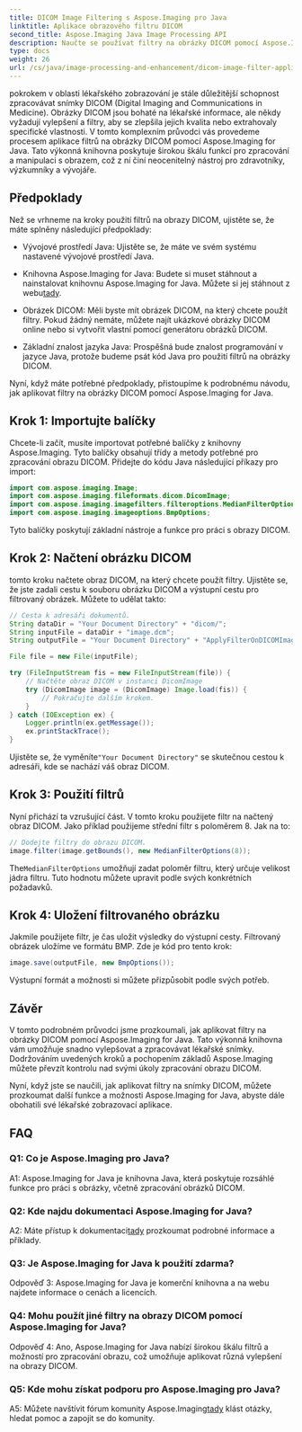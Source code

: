 ```yaml
---
title: DICOM Image Filtering s Aspose.Imaging pro Java
linktitle: Aplikace obrazového filtru DICOM
second_title: Aspose.Imaging Java Image Processing API
description: Naučte se používat filtry na obrázky DICOM pomocí Aspose.Imaging for Java. Snadno vylepšete lékařské zobrazování.
type: docs
weight: 26
url: /cs/java/image-processing-and-enhancement/dicom-image-filter-application/
---
```

pokrokem v oblasti lékařského zobrazování je stále důležitější schopnost zpracovávat snímky DICOM (Digital Imaging and Communications in Medicine). Obrázky DICOM jsou bohaté na lékařské informace, ale někdy vyžadují vylepšení a filtry, aby se zlepšila jejich kvalita nebo extrahovaly specifické vlastnosti. V tomto komplexním průvodci vás provedeme procesem aplikace filtrů na obrázky DICOM pomocí Aspose.Imaging for Java. Tato výkonná knihovna poskytuje širokou škálu funkcí pro zpracování a manipulaci s obrazem, což z ní činí neocenitelný nástroj pro zdravotníky, výzkumníky a vývojáře.

## Předpoklady

Než se vrhneme na kroky použití filtrů na obrazy DICOM, ujistěte se, že máte splněny následující předpoklady:

- Vývojové prostředí Java: Ujistěte se, že máte ve svém systému nastavené vývojové prostředí Java.

-  Knihovna Aspose.Imaging for Java: Budete si muset stáhnout a nainstalovat knihovnu Aspose.Imaging for Java. Můžete si jej stáhnout z webu[tady](https://releases.aspose.com/imaging/java/).

- Obrázek DICOM: Měli byste mít obrázek DICOM, na který chcete použít filtry. Pokud žádný nemáte, můžete najít ukázkové obrázky DICOM online nebo si vytvořit vlastní pomocí generátoru obrázků DICOM.

- Základní znalost jazyka Java: Prospěšná bude znalost programování v jazyce Java, protože budeme psát kód Java pro použití filtrů na obrázky DICOM.

Nyní, když máte potřebné předpoklady, přistoupíme k podrobnému návodu, jak aplikovat filtry na obrázky DICOM pomocí Aspose.Imaging for Java.

## Krok 1: Importujte balíčky

Chcete-li začít, musíte importovat potřebné balíčky z knihovny Aspose.Imaging. Tyto balíčky obsahují třídy a metody potřebné pro zpracování obrazu DICOM. Přidejte do kódu Java následující příkazy pro import:

```java
import com.aspose.imaging.Image;
import com.aspose.imaging.fileformats.dicom.DicomImage;
import com.aspose.imaging.imagefilters.filteroptions.MedianFilterOptions;
import com.aspose.imaging.imageoptions.BmpOptions;
```

Tyto balíčky poskytují základní nástroje a funkce pro práci s obrazy DICOM.

## Krok 2: Načtení obrázku DICOM

tomto kroku načtete obraz DICOM, na který chcete použít filtry. Ujistěte se, že jste zadali cestu k souboru obrázku DICOM a výstupní cestu pro filtrovaný obrázek. Můžete to udělat takto:

```java
// Cesta k adresáři dokumentů.
String dataDir = "Your Document Directory" + "dicom/";
String inputFile = dataDir + "image.dcm";
String outputFile = "Your Document Directory" + "ApplyFilterOnDICOMImage_out.bmp";

File file = new File(inputFile);

try (FileInputStream fis = new FileInputStream(file)) {
    // Načtěte obraz DICOM v instanci DicomImage
    try (DicomImage image = (DicomImage) Image.load(fis)) {
        // Pokračujte dalším krokem.
    }
} catch (IOException ex) {
    Logger.println(ex.getMessage());
    ex.printStackTrace();
}
```

 Ujistěte se, že vyměníte`"Your Document Directory"` se skutečnou cestou k adresáři, kde se nachází váš obraz DICOM.

## Krok 3: Použití filtrů

Nyní přichází ta vzrušující část. V tomto kroku použijete filtr na načtený obraz DICOM. Jako příklad použijeme střední filtr s poloměrem 8. Jak na to:

```java
// Dodejte filtry do obrazu DICOM.
image.filter(image.getBounds(), new MedianFilterOptions(8));
```

 The`MedianFilterOptions` umožňují zadat poloměr filtru, který určuje velikost jádra filtru. Tuto hodnotu můžete upravit podle svých konkrétních požadavků.

## Krok 4: Uložení filtrovaného obrázku

Jakmile použijete filtr, je čas uložit výsledky do výstupní cesty. Filtrovaný obrázek uložíme ve formátu BMP. Zde je kód pro tento krok:

```java
image.save(outputFile, new BmpOptions());
```

Výstupní formát a možnosti si můžete přizpůsobit podle svých potřeb.

## Závěr

V tomto podrobném průvodci jsme prozkoumali, jak aplikovat filtry na obrázky DICOM pomocí Aspose.Imaging for Java. Tato výkonná knihovna vám umožňuje snadno vylepšovat a zpracovávat lékařské snímky. Dodržováním uvedených kroků a pochopením základů Aspose.Imaging můžete převzít kontrolu nad svými úkoly zpracování obrazu DICOM.

Nyní, když jste se naučili, jak aplikovat filtry na snímky DICOM, můžete prozkoumat další funkce a možnosti Aspose.Imaging for Java, abyste dále obohatili své lékařské zobrazovací aplikace.

## FAQ

### Q1: Co je Aspose.Imaging pro Java?

A1: Aspose.Imaging for Java je knihovna Java, která poskytuje rozsáhlé funkce pro práci s obrázky, včetně zpracování obrázků DICOM.

### Q2: Kde najdu dokumentaci Aspose.Imaging for Java?

 A2: Máte přístup k dokumentaci[tady](https://reference.aspose.com/imaging/java/) prozkoumat podrobné informace a příklady.

### Q3: Je Aspose.Imaging for Java k použití zdarma?

Odpověď 3: Aspose.Imaging for Java je komerční knihovna a na webu najdete informace o cenách a licencích.

### Q4: Mohu použít jiné filtry na obrazy DICOM pomocí Aspose.Imaging for Java?

Odpověď 4: Ano, Aspose.Imaging for Java nabízí širokou škálu filtrů a možností pro zpracování obrazu, což umožňuje aplikovat různá vylepšení na obrazy DICOM.

### Q5: Kde mohu získat podporu pro Aspose.Imaging pro Java?

 A5: Můžete navštívit fórum komunity Aspose.Imaging[tady](https://forum.aspose.com/) klást otázky, hledat pomoc a zapojit se do komunity.